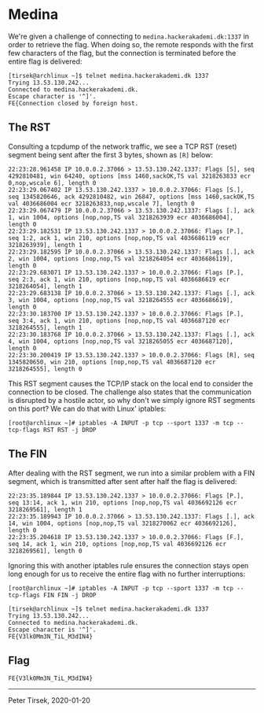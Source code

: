 # Medina

We're given a challenge of connecting to `medina.hackerakademi.dk:1337`
in order to retrieve the flag. When doing so, the remote responds with
the first few characters of the flag, but the connection is terminated
before the entire flag is delivered:

```
[tirsek@archlinux ~]$ telnet medina.hackerakademi.dk 1337
Trying 13.53.130.242...
Connected to medina.hackerakademi.dk.
Escape character is '^]'.
FE{Connection closed by foreign host.
```

## The RST

Consulting a tcpdump of the network traffic, we see a TCP RST (reset)
segment being sent after the first 3 bytes, shown as `[R]` below:

```
22:23:28.961458 IP 10.0.0.2.37066 > 13.53.130.242.1337: Flags [S], seq 4292810481, win 64240, options [mss 1460,sackOK,TS val 3218263833 ecr 0,nop,wscale 6], length 0
22:23:29.067402 IP 13.53.130.242.1337 > 10.0.0.2.37066: Flags [S.], seq 1345820646, ack 4292810482, win 26847, options [mss 1460,sackOK,TS val 4036686004 ecr 3218263833,nop,wscale 7], length 0
22:23:29.067479 IP 10.0.0.2.37066 > 13.53.130.242.1337: Flags [.], ack 1, win 1004, options [nop,nop,TS val 3218263939 ecr 4036686004], length 0
22:23:29.182531 IP 13.53.130.242.1337 > 10.0.0.2.37066: Flags [P.], seq 1:2, ack 1, win 210, options [nop,nop,TS val 4036686119 ecr 3218263939], length 1
22:23:29.182595 IP 10.0.0.2.37066 > 13.53.130.242.1337: Flags [.], ack 2, win 1004, options [nop,nop,TS val 3218264054 ecr 4036686119], length 0
22:23:29.683071 IP 13.53.130.242.1337 > 10.0.0.2.37066: Flags [P.], seq 2:3, ack 1, win 210, options [nop,nop,TS val 4036686619 ecr 3218264054], length 1
22:23:29.683138 IP 10.0.0.2.37066 > 13.53.130.242.1337: Flags [.], ack 3, win 1004, options [nop,nop,TS val 3218264555 ecr 4036686619], length 0
22:23:30.183700 IP 13.53.130.242.1337 > 10.0.0.2.37066: Flags [P.], seq 3:4, ack 1, win 210, options [nop,nop,TS val 4036687120 ecr 3218264555], length 1
22:23:30.183768 IP 10.0.0.2.37066 > 13.53.130.242.1337: Flags [.], ack 4, win 1004, options [nop,nop,TS val 3218265055 ecr 4036687120], length 0
22:23:30.200419 IP 13.53.130.242.1337 > 10.0.0.2.37066: Flags [R], seq 1345820650, win 210, options [nop,nop,TS val 4036687120 ecr 3218264555], length 0
```

This RST segment causes the TCP/IP stack on the local end to consider
the connection to be closed. The challenge also states that the
communication is disrupted by a hostile actor, so why don't we simply
ignore RST segments on this port? We can do that with Linux' iptables:

```
[root@archlinux ~]# iptables -A INPUT -p tcp --sport 1337 -m tcp --tcp-flags RST RST -j DROP
```


## The FIN

After dealing with the RST segment, we run into a similar problem with
a FIN segment, which is transmitted after sent after half the flag is
delivered:

```
22:23:35.189844 IP 13.53.130.242.1337 > 10.0.0.2.37066: Flags [P.], seq 13:14, ack 1, win 210, options [nop,nop,TS val 4036692126 ecr 3218269561], length 1
22:23:35.189943 IP 10.0.0.2.37066 > 13.53.130.242.1337: Flags [.], ack 14, win 1004, options [nop,nop,TS val 3218270062 ecr 4036692126], length 0
22:23:35.204618 IP 13.53.130.242.1337 > 10.0.0.2.37066: Flags [F.], seq 14, ack 1, win 210, options [nop,nop,TS val 4036692126 ecr 3218269561], length 0
```

Ignoring this with another iptables rule ensures the connection stays
open long enough for us to receive the entire flag with no further
interruptions:

```
[root@archlinux ~]# iptables -A INPUT -p tcp --sport 1337 -m tcp --tcp-flags FIN FIN -j DROP

[tirsek@archlinux ~]$ telnet medina.hackerakademi.dk 1337
Trying 13.53.130.242...
Connected to medina.hackerakademi.dk.
Escape character is '^]'.
FE{V3lk0Mm3N_TiL_M3dIN4}
```


## Flag

`FE{V3lk0Mm3N_TiL_M3dIN4}`


---
Peter Tirsek, 2020-01-20
